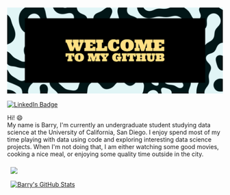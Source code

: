 <!-- Banner -->
[![Barry's Profile Banner](./assets/Banner_v2.jpg)]()
<!-- The '()' can create a link that this image points to, update it after getting personal website setup -->

<!-- Badges  -->
<!-- [![Visits Badge](https://badges.pufler.dev/visits/braydoncoyer/braydoncoyer)](https:mywebsite.dev) -->
<!-- The 'Visits Badge' shows the amount of visit to the given website-->
<!-- [![Twitter Badge](https://img.shields.io/badge/Twitter-Profile-informational?style=flat&logo=twitter&logoColor=white&color=1CA2F1)](https://twitter.com/mytweeter) -->
[![LinkedIn Badge](https://img.shields.io/badge/LinkedIn-Profile-informational??style=for-the-badge&logo=linkedin&logoColor=white&color=0D76A8)](https://www.linkedin.com/in/barry-xue/)
<!-- [![CodePen Badge](https://img.shields.io/badge/CodePen-Profile-informational?style=flat&logo=codepen&logoColor=white&color=black)](https://codepen.io/braydoncoyer) -->

<!-- Introduction -->
Hi! :smile:
<br>
My name is Barry, I'm currently an undergraduate student studying data science at the University of California, San Diego. I enjoy spend most of my time playing with data using code and exploring interesting data science projects. When I'm not doing that, I am either watching some good movies, cooking a nice meal, or enjoying some quality time outside in the city.
<br>

<!-- Pinned Repositories -->

<!-- <a href="https://github.com/Barry0121/Fashion_Item_Rating_Predition">
  <img align="center" style="margin:1rem 0.5rem" src="https://github-readme-stats.vercel.app/api/pin/?username=Barry0121&repo=Fashion_Item_Rating_Predition&title_color=ffffff&text_color=c9cacc&icon_color=4AB197&bg_color=1A2B34" />
</a>
<br>

<a href="https://github.com/Barry0121/Triple-C-Data-Science-Dashboard">
  <img align="center" style="margin:0.5rem" src="https://github-readme-stats.vercel.app/api/pin/?username=Barry0121&repo=Triple-C-Data-Science-Dashboard&title_color=ffffff&text_color=c9cacc&icon_color=4AB197&bg_color=1A2B34" />
</a>
<br>

<a href="https://github.com/Barry0121/Religious-Text-Analysis-NLP">
  <img align="center" style="margin:0.5rem" src="https://github-readme-stats.vercel.app/api/pin/?username=Barry0121&repo=Religious-Text-Analysis-NLP&title_color=ffffff&text_color=c9cacc&icon_color=4AB197&bg_color=1A2B34" />
</a>
<br> -->

<!-- GitHub Stats -->

<a href="https://github.com/Barry0121">
  <img align="center" style="margin:0.5rem" src="https://github-readme-stats.vercel.app/api/top-langs/?username=Barry0121&hide=html,css&title_color=ffffff&text_color=c9cacc&icon_color=4AB197&bg_color=1A2B34" />
</a>
<br>

<a href="https://github.com/Barry0121">
  <img align="center" style="margin:0.5rem" src="https://github-readme-stats.vercel.app/api?username=Barry0121&show_icons=true&line_height=27&count_private=true&title_color=ffffff&text_color=c9cacc&icon_color=4AB097&bg_color=1A2B34" alt="Barry's GitHub Stats" />
</a>
<br>
